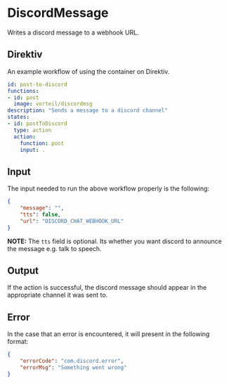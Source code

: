# DiscordMessage

Writes a discord message to a webhook URL.

## Direktiv

An example workflow of using the container on Direktiv.

```yaml
id: post-to-discord
functions:
- id: post
  image: vorteil/discordmsg
description: "Sends a message to a discord channel"
states:
- id: postToDiscord
  type: action
  action:
    function: post
    input: .
```

## Input 

The input needed to run the above workflow properly is the following:

```json
{
    "message": "",
    "tts": false,
    "url": "DISCORD_CHAT_WEBHOOK_URL"
}
```

**NOTE:** The `tts` field is optional. Its whether you want discord to announce the message e.g. talk to speech.

## Output

If the action is successful, the discord message should appear in the appropriate channel it was sent to. 

## Error

In the case that an error is encountered, it will present in the following format:

```json
{
    "errorCode": "com.discord.error",
    "errorMsg": "Something went wrong"
}
```
